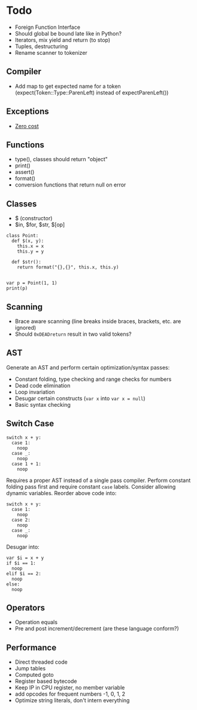 # Todo
- Foreign Function Interface
- Should global be bound late like in Python?
- Iterators, mix yield and return (to stop)
- Tuples, destructuring
- Rename scanner to tokenizer

## Compiler
- Add map to get expected name for a token (expect(Token::Type::ParenLeft) instead of expectParenLeft())

## Exceptions
- [Zero cost](https://bugs.python.org/issue40222)

## Functions
- type(), classes should return "object"
- print()
- assert()
- format()
- conversion functions that return null on error

## Classes
- $ (constructor)
- $in, $for, $str, $[op]

```dz
class Point:
  def $(x, y):
    this.x = x
    this.y = y

  def $str():
    return format("{},{}", this.x, this.y)


var p = Point(1, 1)
print(p)
```

## Scanning
- Brace aware scanning (line breaks inside braces, brackets, etc. are ignored)
- Should `0xDEADreturn` result in two valid tokens?

## AST
Generate an AST and perform certain optimization/syntax passes:
- Constant folding, type checking and range checks for numbers
- Dead code elimination
- Loop invariation
- Desugar certain constructs (`var x` into `var x = null`)
- Basic syntax checking

## Switch Case
```dz
switch x + y:
  case 1:
    noop
  case _:
    noop
  case 1 + 1:
    noop
```

Requires a proper AST instead of a single pass compiler. Perform constant folding pass first and require constant `case` labels. Consider allowing dynamic variables. Reorder above code into:

```dz
switch x + y:
  case 1:
    noop
  case 2:
    noop
  case _:
    noop
```

Desugar into:
```
var $i = x + y
if $i == 1:
  noop
elif $i == 2:
  noop
else:
  noop
```

## Operators
- Operation equals
- Pre and post increment/decrement (are these language conform?)

## Performance
- Direct threaded code
- Jump tables
- Computed goto
- Register based bytecode
- Keep IP in CPU register, no member variable
- add opcodes for frequent numbers -1, 0, 1, 2
- Optimize string literals, don't intern everything
